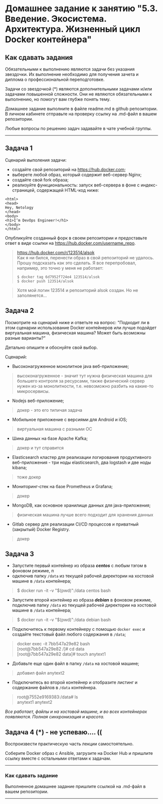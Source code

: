 
# Домашнее задание к занятию "5.3. Введение. Экосистема. Архитектура. Жизненный цикл Docker контейнера"

## Как сдавать задания

Обязательными к выполнению являются задачи без указания звездочки. Их выполнение необходимо для получения зачета и диплома о профессиональной переподготовке.

Задачи со звездочкой (*) являются дополнительными задачами и/или задачами повышенной сложности. Они не являются обязательными к выполнению, но помогут вам глубже понять тему.

Домашнее задание выполните в файле readme.md в github репозитории. В личном кабинете отправьте на проверку ссылку на .md-файл в вашем репозитории.

Любые вопросы по решению задач задавайте в чате учебной группы.

---

## Задача 1

Сценарий выполения задачи:

- создайте свой репозиторий на https://hub.docker.com;
- выберете любой образ, который содержит веб-сервер Nginx;
- создайте свой fork образа;
- реализуйте функциональность:
запуск веб-сервера в фоне с индекс-страницей, содержащей HTML-код ниже:
```
<html>
<head>
Hey, Netology
</head>
<body>
<h1>I’m DevOps Engineer!</h1>
</body>
</html>
```
Опубликуйте созданный форк в своем репозитории и предоставьте ответ в виде ссылки на https://hub.docker.com/username_repo.
> https://hub.docker.com/r/123514/alsok    
> Как я ни бился, перенести образ в свой репозиторий не удалось. Прошу подсказать как это сделать. Я все перепробовал, например, это точно у меня не работает:
> ```
> $ docker tag 6d7952f724e4 123514/alsok
> $ docker push 123514/alsok   
 
> Хотя мой логин 123514 и репозиторий alsok создан. Но не заполянется...  

## Задача 2

Посмотрите на сценарий ниже и ответьте на вопрос:
"Подходит ли в этом сценарии использование Docker контейнеров или лучше подойдет виртуальная машина, физическая машина? Может быть возможны разные варианты?"

Детально опишите и обоснуйте свой выбор.

Сценарий:

- Высоконагруженное монолитное java веб-приложение; 
> высоконагруженное - значит тут нужна физическая машина для большего контроля за ресурсами, также физический сервер нужен из-за монолитности, т.е. невозможно разбить на какие-то микросервисы.
- Nodejs веб-приложение;
> докер - это его типичая задача
- Мобильное приложение c версиями для Android и iOS;
> виртуальная машина с разными ОС
- Шина данных на базе Apache Kafka;
> докер и тут справится
- Elasticsearch кластер для реализации логирования продуктивного веб-приложения - три ноды elasticsearch, два logstash и две ноды kibana;
> тоже докер
- Мониторинг-стек на базе Prometheus и Grafana;
> докер
- MongoDB, как основное хранилище данных для java-приложения;
> физическая машина лучше всего подходит для хранения данных
- Gitlab сервер для реализации CI/CD процессов и приватный (закрытый) Docker Registry.
> докер

## Задача 3

- Запустите первый контейнер из образа ***centos*** c любым тэгом в фоновом режиме, п
- одключив папку ```/data``` из текущей рабочей директории на хостовой машине в ```/data``` контейнера;
> $ docker run -it -v "$(pwd)":/data centos bash
- Запустите второй контейнер из образа ***debian*** в фоновом режиме, подключив папку ```/data``` из текущей рабочей директории на хостовой машине в ```/data``` контейнера;
> $ docker run -it -v "$(pwd)":/data debian bash
- Подключитесь к первому контейнеру с помощью ```docker exec``` и создайте текстовый файл любого содержания в ```/data```;
> docker exec -it 7bb547a29e82 bash     
> [root@7bb547a29e82 /]# cd data  
[root@7bb547a29e82 data]# touch anytext1     
- Добавьте еще один файл в папку ```/data``` на хостовой машине;
> добавил файл anytext2
- Подключитесь во второй контейнер и отобразите листинг и содержание файлов в ```/data``` контейнера.
> root@7552e9169383:/data# ls     
anytext1  anytext2     

_Все работает, файлы и на хостовой машине, и во всех контейнерах появляются. Полная синхронизация и красота._



## Задача 4 (*) - не успеваю.... ((

Воспроизвести практическую часть лекции самостоятельно.

Соберите Docker образ с Ansible, загрузите на Docker Hub и пришлите ссылку вместе с остальными ответами к задачам.


---

### Как cдавать задание

Выполненное домашнее задание пришлите ссылкой на .md-файл в вашем репозитории.

---
